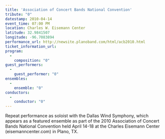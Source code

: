 ```yaml
---
title: 'Association of Concert Bands National Convention'
tribute: "0"
datestamp: 2010-04-14
event_time: 07:00 PM
location: Charles W. Eisemann Center
latitude: 32.9841507
longitude: -96.7083894
performance_url: http://newsite.planoband.com/html/acb2010.html
ticket_information_url: 
program: 
  -
    composition: "0"
guest_performers: 
  -
    guest_performer: "0"
ensembles: 
  -
    ensemble: "0"
conductors: 
  -
    conductor: "0"
---
```

Repeat performance as soloist with the Dallas Wind Symphony, which appears as a featured ensemble as part of the 2010 Association of Concert Bands National Convention held April 14-18 at the Charles Eisemann Center (eisemanncenter.com) in Plano, TX.